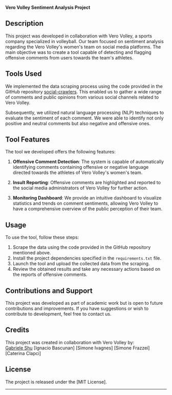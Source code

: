 **Vero Volley Sentiment Analysis Project**

## Description
This project was developed in collaboration with Vero Volley, a sports company specialized in volleyball. Our team focused on sentiment analysis regarding the Vero Volley's women's team on social media platforms. The main objective was to create a tool capable of detecting and flagging offensive comments from users towards the team's athletes.

## Tools Used
We implemented the data scraping process using the code provided in the GitHub repository [social-crawlers](https://github.com/litovn/social-crawlers). This enabled us to gather a wide range of comments and public opinions from various social channels related to Vero Volley.

Subsequently, we utilized natural language processing (NLP) techniques to evaluate the sentiment of each comment. We were able to identify not only positive and neutral comments but also negative and offensive ones.

## Tool Features
The tool we developed offers the following features:

1. **Offensive Comment Detection**: The system is capable of automatically identifying comments containing offensive or negative language directed towards the athletes of Vero Volley's women's team.

2. **Insult Reporting**: Offensive comments are highlighted and reported to the social media administrators of Vero Volley for further action.

3. **Monitoring Dashboard**: We provide an intuitive dashboard to visualize statistics and trends on comment sentiments, allowing Vero Volley to have a comprehensive overview of the public perception of their team.

## Usage
To use the tool, follow these steps:

1. Scrape the data using the code provided in the GitHub repository mentioned above.
2. Install the project dependencies specified in the `requirements.txt` file.
3. Launch the tool and upload the collected data from the scraping.
4. Review the obtained results and take any necessary actions based on the reports of offensive comments.

## Contributions and Support
This project was developed as part of academic work but is open to future contributions and improvements. If you have suggestions or wish to contribute to development, feel free to contact us.

## Credits
This project was created in collaboration with Vero Volley by:  
  [Gabriele Shu](https://github.com/gabrizuzu)
  [Ignacio Bascunan]
  [Simone Ivagnes]
  [Simone Frazzei]
  [Caterina Clapci]

## License
The project is released under the [MIT License].

---

